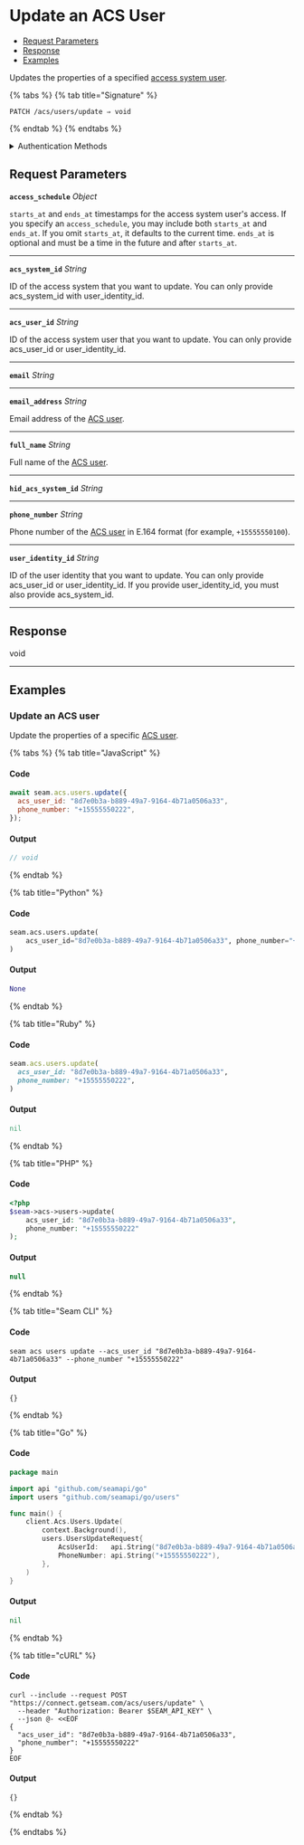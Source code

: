 # Update an ACS User

- [Request Parameters](./#request-parameters)
- [Response](./#response)
- [Examples](./#examples)

Updates the properties of a specified [access system user](https://docs.seam.co/latest/capability-guides/access-systems/user-management).

{% tabs %}
{% tab title="Signature" %}
```
PATCH /acs/users/update ⇒ void
```
{% endtab %}
{% endtabs %}

<details>

<summary>Authentication Methods</summary>

- API key
- Personal access token
  <br>Must also include the `seam-workspace` header in the request.

To learn more, see [Authentication](https://docs.seam.co/latest/api/authentication).
</details>

## Request Parameters

**`access_schedule`** *Object*

`starts_at` and `ends_at` timestamps for the access system user's access. If you specify an `access_schedule`, you may include both `starts_at` and `ends_at`. If you omit `starts_at`, it defaults to the current time. `ends_at` is optional and must be a time in the future and after `starts_at`.

---

**`acs_system_id`** *String*

ID of the access system that you want to update. You can only provide acs_system_id with user_identity_id.

---

**`acs_user_id`** *String*

ID of the access system user that you want to update. You can only provide acs_user_id or user_identity_id.

---

**`email`** *String*

---

**`email_address`** *String*

Email address of the [ACS user](https://docs.seam.co/latest/capability-guides/access-systems/user-management).

---

**`full_name`** *String*

Full name of the [ACS user](https://docs.seam.co/latest/capability-guides/access-systems/user-management).

---

**`hid_acs_system_id`** *String*

---

**`phone_number`** *String*

Phone number of the [ACS user](https://docs.seam.co/latest/capability-guides/access-systems/user-management) in E.164 format (for example, `+15555550100`).

---

**`user_identity_id`** *String*

ID of the user identity that you want to update. You can only provide acs_user_id or user_identity_id. If you provide user_identity_id, you must also provide acs_system_id.

---


## Response

void


---

## Examples

### Update an ACS user

Update the properties of a specific [ACS user](https://docs.seam.co/latest/capability-guides/access-systems/user-management).

{% tabs %}
{% tab title="JavaScript" %}
#### Code

```javascript
await seam.acs.users.update({
  acs_user_id: "8d7e0b3a-b889-49a7-9164-4b71a0506a33",
  phone_number: "+15555550222",
});
```

#### Output

```javascript
// void
```
{% endtab %}

{% tab title="Python" %}
#### Code

```python
seam.acs.users.update(
    acs_user_id="8d7e0b3a-b889-49a7-9164-4b71a0506a33", phone_number="+15555550222"
)
```

#### Output

```python
None
```
{% endtab %}

{% tab title="Ruby" %}
#### Code

```ruby
seam.acs.users.update(
  acs_user_id: "8d7e0b3a-b889-49a7-9164-4b71a0506a33",
  phone_number: "+15555550222",
)
```

#### Output

```ruby
nil
```
{% endtab %}

{% tab title="PHP" %}
#### Code

```php
<?php
$seam->acs->users->update(
    acs_user_id: "8d7e0b3a-b889-49a7-9164-4b71a0506a33",
    phone_number: "+15555550222"
);
```

#### Output

```php
null
```
{% endtab %}

{% tab title="Seam CLI" %}
#### Code

```seam_cli
seam acs users update --acs_user_id "8d7e0b3a-b889-49a7-9164-4b71a0506a33" --phone_number "+15555550222"
```

#### Output

```seam_cli
{}
```
{% endtab %}

{% tab title="Go" %}
#### Code

```go
package main

import api "github.com/seamapi/go"
import users "github.com/seamapi/go/users"

func main() {
	client.Acs.Users.Update(
		context.Background(),
		users.UsersUpdateRequest{
			AcsUserId:   api.String("8d7e0b3a-b889-49a7-9164-4b71a0506a33"),
			PhoneNumber: api.String("+15555550222"),
		},
	)
}
```

#### Output

```go
nil
```
{% endtab %}

{% tab title="cURL" %}
#### Code

```curl
curl --include --request POST "https://connect.getseam.com/acs/users/update" \
  --header "Authorization: Bearer $SEAM_API_KEY" \
  --json @- <<EOF
{
  "acs_user_id": "8d7e0b3a-b889-49a7-9164-4b71a0506a33",
  "phone_number": "+15555550222"
}
EOF
```

#### Output

```curl
{}
```
{% endtab %}

{% endtabs %}


